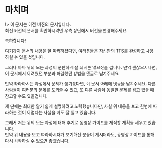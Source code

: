 # 마치며

!> 이 문서는 이전 버전의 문서입니다.  
최신 버전의 문서를 확인하시려면 우측 상단에서 버전을 변경해주세요.

축하합니다!

여기까지 문서의 내용을 잘 따라하셨다면, 여러분들은 자신만의 TTS를 완성하고 사용하실 수 있을 것입니다.

그러나 아마 위의 모든 과정이 순탄하게 잘 되지는 않으셨을 겁니다. 만약 괜찮으시다면, 이 문서에서 어려웠던 부분과 해결했던 방법을 댓글로 남겨주세요.

만약 따라하시는 과정에서 문제가 생기셨다면, 이 문서 아래에 댓글을 남겨주세요. 다른 사람들이 여러분의 문제를 도와줄 수 있고, 또 다른 사람이 동일한 문제를 겪고 있을 때 참고할 수도 있을겁니다.

제 딴에는 최대한 알기 쉽게 설명하려고 노력했습니다만, 사실 위 내용을 보고 한번에 따라하는 것이 어렵다는 사실을 저도 잘 알고 있습니다.

그래서 저는 위의 모든 과정에 대해 추가로 동영상 가이드를 제작할 계획을 세우고 있습니다.  
만약 위 내용을 보고 따라하시다가 포기하신 분들이 계시더라도, 동영상 가이드를 통해 다시 시작하실 수 있으면 좋겠습니다.